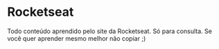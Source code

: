 # Rocketseat
 Todo conteúdo aprendido pelo site da Rocketseat. Só para consulta. Se você quer aprender mesmo melhor não copiar ;)
